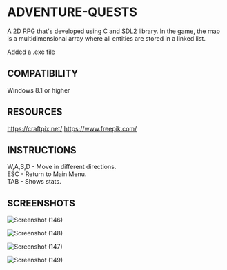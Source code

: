 # ADVENTURE-QUESTS

A 2D RPG that's developed using C and SDL2 library. In the game, the map is a multidimensional array where all entities are stored in a linked list.

Added a .exe file

## COMPATIBILITY

Windows 8.1 or higher

## RESOURCES

https://craftpix.net/
https://www.freepik.com/

## INSTRUCTIONS

W,A,S,D - Move in different directions.\
ESC - Return to Main Menu.\
TAB - Shows stats.

## SCREENSHOTS

![Screenshot (146)](https://github.com/srmu2001/Sreerag-s-Portfolio/assets/158417071/51b43b98-1bcc-41d7-a6a3-1ed3b68fbd6a)

![Screenshot (148)](https://github.com/srmu2001/Sreerag-s-Portfolio/assets/158417071/7375b286-c098-4006-94fd-c91276513a98)

![Screenshot (147)](https://github.com/srmu2001/Sreerag-s-Portfolio/assets/158417071/dd14d198-61ad-4518-8254-0b53b0795041)

![Screenshot (149)](https://github.com/srmu2001/Sreerag-s-Portfolio/assets/158417071/0f740512-c3b7-4665-90f2-79020a8f2569)
